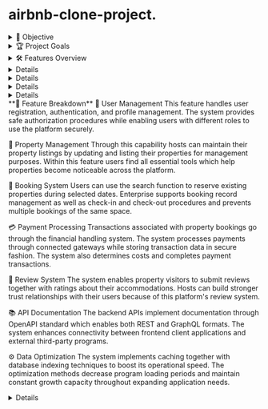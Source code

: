 # airbnb-clone-project.
<details>
    <summary>🚀 Objective</summary>
The backend for the Airbnb Clone project is designed to provide a robust and scalable foundation for managing user interactions, property listings, bookings, and payments. This backend will support various functionalities required to mimic the core features of Airbnb, ensuring a smooth experience for users and hosts.
</details>
<details>
    <summary>🏆 Project Goals</summary>
User Management: Implement a secure system for user registration, authentication, and profile management.
Property Management: Develop features for property listing creation, updates, and retrieval.
Booking System: Create a booking mechanism for users to reserve properties and manage booking details.
Payment Processing: Integrate a payment system to handle transactions and record payment details.
Review System: Allow users to leave reviews and ratings for properties.
Data Optimization: Ensure efficient data retrieval and storage through database optimizations.
</details>
<details>
     <summary>🛠️ Features Overview</summary>
1. API Documentation
OpenAPI Standard: The backend APIs are documented using the OpenAPI standard to ensure clarity and ease of integration.
Django REST Framework: Provides a comprehensive RESTful API for handling CRUD operations on user and property data.
GraphQL: Offers a flexible and efficient query mechanism for interacting with the backend.
2. User Authentication
Endpoints: /users/, /users/{user_id}/
Features: Register new users, authenticate, and manage user profiles.
3. Property Management
Endpoints: /properties/, /properties/{property_id}/
Features: Create, update, retrieve, and delete property listings.
4. Booking System
Endpoints: /bookings/, /bookings/{booking_id}/
Features: Make, update, and manage bookings, including check-in and check-out details.
5. Payment Processing
Endpoints: /payments/
Features: Handle payment transactions related to bookings.
6. Review System
Endpoints: /reviews/, /reviews/{review_id}/
Features: Post and manage reviews for properties.
7. Database Optimizations
Indexing: Implement indexes for fast retrieval of frequently accessed data.
Caching: Use caching strategies to reduce database load and improve performance. 
Django: A high-level Python web framework used for building the RESTful API.
Django REST Framework: Provides tools for creating and managing RESTful APIs.
PostgreSQL: A powerful relational database used for data storage.
GraphQL: Allows for flexible and efficient querying of data.
Celery: For handling asynchronous tasks such as sending notifications or processing payments.
Redis: Used for caching and session management.
Docker: Containerization tool for consistent development and deployment environments.
CI/CD Pipelines: Automated pipelines for testing and deploying code changes.
</details>  
<details>
**👥 Team Roles**
Backend Developer: Responsible for implementing API endpoints, database schemas, and business logic.
Database Administrator: Manages database design, indexing, and optimizations.
DevOps Engineer: Handles deployment, monitoring, and scaling of the backend services.
QA Engineer: Ensures the backend functionalities are thoroughly tested and meet quality standards.
    </details>
<details>
**📈 API Documentation Overview**
REST API: Detailed documentation available through the OpenAPI standard, including endpoints for users, properties, bookings, and payments.
GraphQL API: Provides a flexible query language for retrieving and manipulating data.
 </details>
  <details>  
📌 **Endpoints Overview**
REST API Endpoints
Users

GET /users/ - List all users
POST /users/ - Create a new user
GET /users/{user_id}/ - Retrieve a specific user
PUT /users/{user_id}/ - Update a specific user
DELETE /users/{user_id}/ - Delete a specific user
Properties

GET /properties/ - List all properties
POST /properties/ - Create a new property
GET /properties/{property_id}/ - Retrieve a specific property
PUT /properties/{property_id}/ - Update a specific property
DELETE /properties/{property_id}/ - Delete a specific property
Bookings

GET /bookings/ - List all bookings
POST /bookings/ - Create a new booking
GET /bookings/{booking_id}/ - Retrieve a specific booking
PUT /bookings/{booking_id}/ - Update a specific booking
DELETE /bookings/{booking_id}/ - Delete a specific booking
Payments

POST /payments/ - Process a payment
Reviews

GET /reviews/ - List all reviews
POST /reviews/ - Create a new review
GET /reviews/{review_id}/ - Retrieve a specific review
PUT /reviews/{review_id}/ - Update a specific review
DELETE /reviews/{review_id}/ - Delete a specific review 
</details>
<details>
🔹 Users
Represents both hosts and guests using the platform.

Key Fields:

id: Unique identifier for the user.

username: Unique username for login and display.

email: User’s email address.

password: Encrypted password.

is_host: Boolean flag to indicate if the user is a property host.

Relationships:

A user can list multiple properties.

A user can make multiple bookings.

A user can write multiple reviews.

🔹 Properties
Contains information about property listings.

Key Fields:

id: Unique identifier for the property.

title: Title of the listing.

description: Detailed information about the property.

price_per_night: Cost to stay per night.

owner_id: Foreign key referencing the User who owns the property.

Relationships:

A property is owned by one user (host).

A property can have multiple bookings.

A property can have multiple reviews.

🔹 Bookings
Tracks user reservations for properties.

Key Fields:

id: Unique identifier for the booking.

user_id: Foreign key referencing the User making the booking.

property_id: Foreign key referencing the Property being booked.

check_in: Date of check-in.

check_out: Date of check-out.

Relationships:

A booking is made by one user.

A booking is for one property.

A booking can be linked to one payment.

🔹 Payments
Handles transaction details for bookings.

Key Fields:

id: Unique identifier for the payment.

booking_id: Foreign key referencing the associated Booking.

amount: Payment amount.

payment_method: Method used for payment (e.g., card, PayPal).

payment_status: Status of the transaction (e.g., completed, pending).

Relationships:

A payment belongs to one booking.

🔹 Reviews
Stores feedback from users about properties.

Key Fields:

id: Unique identifier for the review.

user_id: Foreign key referencing the reviewer.

property_id: Foreign key referencing the reviewed property.

rating: Numerical score.

comment: Text feedback.

Relationships:

A review is written by one user.

A review is associated with one property.
  
</details>  
**🚀 Feature Breakdown**
🔐 User Management
This feature handles user registration, authentication, and profile management. The system provides safe authorization procedures while enabling users with different roles to use the platform securely.

🏡 Property Management
Through this capability hosts can maintain their property listings by updating and listing their properties for management purposes. Within this feature users find all essential tools which help properties become noticeable across the platform.

📅 Booking System
Users can use the search function to reserve existing properties during selected dates. Enterprise supports booking record management as well as check-in and check-out procedures and prevents multiple bookings of the same space.

💳 Payment Processing
Transactions associated with property bookings go through the financial handling system. The system processes payments through connected gateways while storing transaction data in secure fashion. The system also determines costs and completes payment transactions.

🌟 Review System
The system enables property visitors to submit reviews together with ratings about their accommodations. Hosts can build stronger trust relationships with their users because of this platform's review system.

📚 API Documentation
The backend APIs implement documentation through OpenAPI standard which enables both REST and GraphQL formats. The system enhances connectivity between frontend client applications and external third-party programs.

⚙️ Data Optimization
The system implements caching together with database indexing techniques to boost its operational speed. The optimization methods decrease program loading periods and maintain constant growth capacity throughout expanding application needs. 
</details>  
<details> 
  **🔒 API Security**
🔑 Authentication
The security token JWT (JSON Web Tokens) allows secure user authentication on all network endpoints. Users are restricted from performing sensitive operations including bookings and payments through a system that verifies their identity before they can access.

🛂 Authorization
RBAC access control mechanisms will differentiate guest users from host users thus granting them access to specific resources determined by their authorized permissions. The protection system blocks unauthorized changes to user data along with host listings.

🚫 Rate Limiting
Rate limitations established within the system serve to stop brute-force attacks and API spamming attempts from occurring. The system stays stable through this method while avoiding denial-of-service (DoS) attacks.

🧾 Secure Payments
Users will conduct payments through endpoints secured by HTTPS and third-party payment processing with Stripe technology. All sensitive financial information receives encryption protection which means it exists as encrypted text instead of readable text.

🔐 Data Protection
All user passwords will receive hash encryption while all sensitive fields become encrypted for storage. The security measures protect individual information together with transaction-related data from unauthorized access and breaches.
</details>
